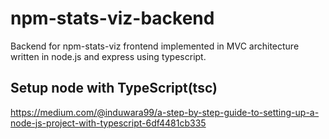# npm-stats-viz-backend
Backend for npm-stats-viz frontend implemented in MVC architecture written in node.js and express using typescript.

## Setup node with TypeScript(tsc)
https://medium.com/@induwara99/a-step-by-step-guide-to-setting-up-a-node-js-project-with-typescript-6df4481cb335
